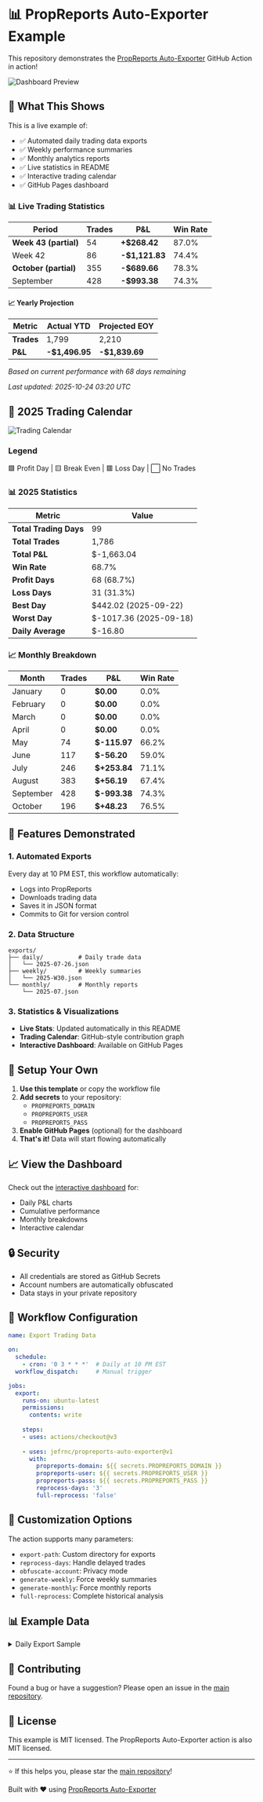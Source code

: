 # 📊 PropReports Auto-Exporter Example

This repository demonstrates the [PropReports Auto-Exporter](https://github.com/jefrnc/propreports-auto-exporter) GitHub Action in action!

![Dashboard Preview](docs/images/dashboard-preview.jpg)

## 🎯 What This Shows

This is a live example of:
- ✅ Automated daily trading data exports
- ✅ Weekly performance summaries
- ✅ Monthly analytics reports
- ✅ Live statistics in README
- ✅ Interactive trading calendar
- ✅ GitHub Pages dashboard

<!-- STATS_START -->
### 📊 Live Trading Statistics

| Period | Trades | P&L | Win Rate |
|--------|--------|-----|----------|
| **Week 43 (partial)** | 54 | **+$268.42** | 87.0% |
| Week 42 | 86 | **-$1,121.83** | 74.4% |
| **October (partial)** | 355 | **-$689.66** | 78.3% |
| September | 428 | **-$993.38** | 74.3% |

#### 📈 Yearly Projection

| Metric | Actual YTD | Projected EOY |
|--------|------------|---------------|
| **Trades** | 1,799 | 2,210 |
| **P&L** | **-$1,496.95** | **-$1,839.69** |

*Based on current performance with 68 days remaining*

*Last updated: 2025-10-24 03:20 UTC*
<!-- STATS_END -->

<!-- CALENDAR_START -->
## 📅 2025 Trading Calendar

![Trading Calendar](.github/assets/calendar-2025.svg)

### Legend
🟩 Profit Day | 🟨 Break Even | 🟥 Loss Day | ⬜ No Trades

### 📊 2025 Statistics

| Metric | Value |
|--------|-------|
| **Total Trading Days** | 99 |
| **Total Trades** | 1,786 |
| **Total P&L** | $-1,663.04 |
| **Win Rate** | 68.7% |
| **Profit Days** | 68 (68.7%) |
| **Loss Days** | 31 (31.3%) |
| **Best Day** | $442.02 (2025-09-22) |
| **Worst Day** | $-1017.36 (2025-09-18) |
| **Daily Average** | $-16.80 |

### 📈 Monthly Breakdown

| Month | Trades | P&L | Win Rate |
|-------|--------|-----|----------|
| January | 0 | **$0.00** | 0.0% |
| February | 0 | **$0.00** | 0.0% |
| March | 0 | **$0.00** | 0.0% |
| April | 0 | **$0.00** | 0.0% |
| May | 74 | **$-115.97** | 66.2% |
| June | 117 | **$-56.20** | 59.0% |
| July | 246 | **$+253.84** | 71.1% |
| August | 383 | **$+56.19** | 67.4% |
| September | 428 | **$-993.38** | 74.3% |
| October | 196 | **$+48.23** | 76.5% |

<!-- CALENDAR_END -->

## 🚀 Features Demonstrated

### 1. Automated Exports
Every day at 10 PM EST, this workflow automatically:
- Logs into PropReports
- Downloads trading data
- Saves it in JSON format
- Commits to Git for version control

### 2. Data Structure
```
exports/
├── daily/          # Daily trade data
│   └── 2025-07-26.json
├── weekly/         # Weekly summaries
│   └── 2025-W30.json
└── monthly/        # Monthly reports
    └── 2025-07.json
```

### 3. Statistics & Visualizations
- **Live Stats**: Updated automatically in this README
- **Trading Calendar**: GitHub-style contribution graph
- **Interactive Dashboard**: Available on GitHub Pages

## 🔧 Setup Your Own

1. **Use this template** or copy the workflow file
2. **Add secrets** to your repository:
   - `PROPREPORTS_DOMAIN`
   - `PROPREPORTS_USER`
   - `PROPREPORTS_PASS`
3. **Enable GitHub Pages** (optional) for the dashboard
4. **That's it!** Data will start flowing automatically

## 📈 View the Dashboard

Check out the [interactive dashboard](https://jefrnc.github.io/propreports-trading-dashboard/) for:
- Daily P&L charts
- Cumulative performance
- Monthly breakdowns
- Interactive calendar

## 🔒 Security

- All credentials are stored as GitHub Secrets
- Account numbers are automatically obfuscated
- Data stays in your private repository

## 📝 Workflow Configuration

```yaml
name: Export Trading Data

on:
  schedule:
    - cron: '0 3 * * *'  # Daily at 10 PM EST
  workflow_dispatch:     # Manual trigger

jobs:
  export:
    runs-on: ubuntu-latest
    permissions:
      contents: write
    
    steps:
    - uses: actions/checkout@v3
    
    - uses: jefrnc/propreports-auto-exporter@v1
      with:
        propreports-domain: ${{ secrets.PROPREPORTS_DOMAIN }}
        propreports-user: ${{ secrets.PROPREPORTS_USER }}
        propreports-pass: ${{ secrets.PROPREPORTS_PASS }}
        reprocess-days: '3'
        full-reprocess: 'false'
```

## 🎨 Customization Options

The action supports many parameters:
- `export-path`: Custom directory for exports
- `reprocess-days`: Handle delayed trades
- `obfuscate-account`: Privacy mode
- `generate-weekly`: Force weekly summaries
- `generate-monthly`: Force monthly reports
- `full-reprocess`: Complete historical analysis

## 📊 Example Data

<details>
<summary>Daily Export Sample</summary>

```json
{
  "exportDate": "2025-07-26 22:00:00",
  "account": "ZI*******64",
  "date": "2025-07-26",
  "trades": [
    {
      "symbol": "AAPL",
      "side": "BUY",
      "quantity": 100,
      "price": 150.25,
      "pnl": 125.50
    }
  ],
  "summary": {
    "totalTrades": 15,
    "totalPnL": 450.75,
    "winRate": 0.73
  }
}
```
</details>

## 🤝 Contributing

Found a bug or have a suggestion? Please open an issue in the [main repository](https://github.com/jefrnc/propreports-auto-exporter).

## 📄 License

This example is MIT licensed. The PropReports Auto-Exporter action is also MIT licensed.

---

⭐ If this helps you, please star the [main repository](https://github.com/jefrnc/propreports-auto-exporter)!

Built with ❤️ using [PropReports Auto-Exporter](https://github.com/jefrnc/propreports-auto-exporter)